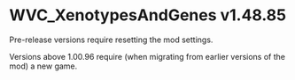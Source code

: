 # WVC_XenotypesAndGenes v1.48.85
 
Pre-release versions require resetting the mod settings.

Versions above 1.00.96 require (when migrating from earlier versions of the mod) a new game.